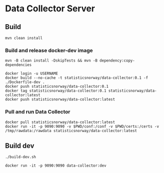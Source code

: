 # Data Collector Server

## Build

`mvn clean install`


### Build and release docker-dev image

```
mvn -B clean install -DskipTests && mvn -B dependency:copy-dependencies
```

```
docker login -u USERNAME
docker build --no-cache -t statisticsnorway/data-collector:0.1 -f ./Dockerfile-dev .
docker push statisticsnorway/data-collector:0.1
docker tag statisticsnorway/data-collector:0.1 statisticsnorway/data-collector:latest
docker push statisticsnorway/data-collector:latest
```

### Pull and run Data Collector

```
docker pull statisticsnorway/data-collector:latest
docker run -it -p 9090:9090 -v $PWD/conf:/conf -v $PWD/certs:/certs -v /tmp/rawdata:/rawdata statisticsnorway/data-collector:latest
```

## Build dev

```
./build-dev.sh

docker run -it -p 9090:9090 data-collector:dev
```
